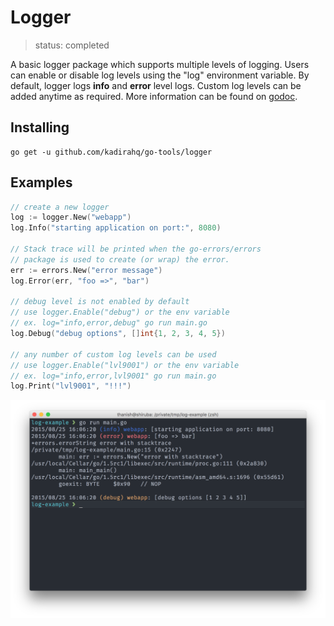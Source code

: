 # Logger

> status: completed

A basic logger package which supports multiple levels of logging. Users can enable or disable log levels using the "log" environment variable. By default, logger logs **info** and **error** level logs. Custom log levels can be added anytime as required. More information can be found on [godoc](http://godoc.org/github.com/kadirahq/go-tools/logger).


## Installing

``` shell
go get -u github.com/kadirahq/go-tools/logger
```

## Examples

``` go
// create a new logger
log := logger.New("webapp")
log.Info("starting application on port:", 8080)

// Stack trace will be printed when the go-errors/errors
// package is used to create (or wrap) the error.
err := errors.New("error message")
log.Error(err, "foo =>", "bar")

// debug level is not enabled by default
// use logger.Enable("debug") or the env variable
// ex. log="info,error,debug" go run main.go
log.Debug("debug options", []int{1, 2, 3, 4, 5})

// any number of custom log levels can be used
// use logger.Enable("lvl9001") or the env variable
// ex. log="info,error,lvl9001" go run main.go
log.Print("lvl9001", "!!!")
```

![Example output](https://raw.githubusercontent.com/kadirahq/go-tools/master/logger/assets/logger-example.png)
